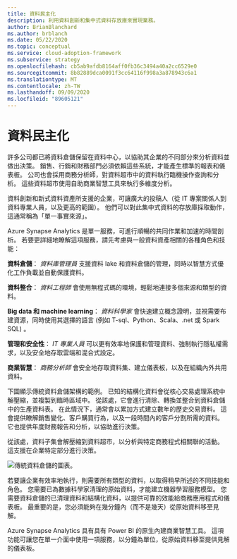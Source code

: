 ```yaml
---
title: 資料民主化
description: 利用資料創新和集中式資料存放庫來實現業務。
author: BrianBlanchard
ms.author: brblanch
ms.date: 05/22/2020
ms.topic: conceptual
ms.service: cloud-adoption-framework
ms.subservice: strategy
ms.openlocfilehash: cb5ab9afdb8164aff0fb36c3494a40a2cc6529e0
ms.sourcegitcommit: 8b82889dca0091f3cc64116f998a3a878943c6a1
ms.translationtype: MT
ms.contentlocale: zh-TW
ms.lasthandoff: 09/09/2020
ms.locfileid: "89605121"
---
```

# <a name="data-democratization"></a>資料民主化

許多公司都已將資料倉儲保留在資料中心，以協助其企業的不同部分來分析資料並做出決策。 銷售、行銷和財務部門必須依賴這些系統，才能產生標準的報表和儀表板。 公司也會採用商務分析師，對資料超市中的資料執行臨機操作查詢和分析。 這些資料超市使用自助商業智慧工具來執行多維度分析。

資料創新和新式資料資產所支援的企業，可讓廣大的投稿人（從 IT 專案關係人到資料專業人員，以及更高的範圍）。 他們可以對此集中式資料的存放庫採取動作，這通常稱為「單一事實來源」。

Azure Synapse Analytics 是單一服務，可進行順暢的共同作業和加速的時間剖析。 若要更詳細地瞭解這項服務，請先考慮與一般資料資產相關的各種角色和技能：

**資料倉儲**： *資料庫管理員* 支援資料 lake 和資料倉儲的管理，同時以智慧方式優化工作負載並自動保護資料。

**資料整合**： *資料工程師* 會使用無程式碼的環境，輕鬆地連接多個來源和類型的資料。

**Big data 和 machine learning**： *資料科學家* 會快速建立概念證明，並視需要布建資源，同時使用其選擇的語言 (例如 T-sql、Python、Scala、.net 或 Spark SQL) 。

**管理和安全性**： *IT 專業人員* 可以更有效率地保護和管理資料、強制執行隱私權需求，以及安全地存取雲端和混合式設定。

**商業智慧**： *商務分析師* 會安全地存取資料集、建立儀表板，以及在組織內外共用資料。

下圖顯示傳統資料倉儲架構的範例。 已知的結構化資料會從核心交易處理系統中解壓縮，並複製到臨時區域中。 從該處，它會進行清除、轉換並整合到資料倉儲中的生產資料表。 在此情況下，通常會以累加方式建立數年的歷史交易資料。 這會提供瞭解銷售變化、客戶購買行為，以及一段時間內的客戶分割所需的資料。 它也提供年度財務報告和分析，以協助進行決策。

從該處，資料子集會解壓縮到資料超市，以分析與特定商務程式相關聯的活動。 這支援在企業特定部分進行決策。

![傳統資料倉儲的圖表。](../../_images/analytics/the-classic-data-warehouse.png)

若要讓企業有效率地執行，則需要所有類型的資料，以取得稍早所述的不同技能和角色。 您需要已為數據科學家清理的原始資料，才能建立機器學習服務模型。 您需要資料倉儲的已清理資料和結構化資料，以提供可靠的效能給商務應用程式和儀表板。 最重要的是，您必須能夠在幾分鐘內（而不是幾天）從原始資料移至見解。

Azure Synapse Analytics 具有具有 Power BI 的原生內建商業智慧工具。 這項功能可讓您在單一介面中使用一項服務，以分鐘為單位，從原始資料移至提供見解的儀表板。
